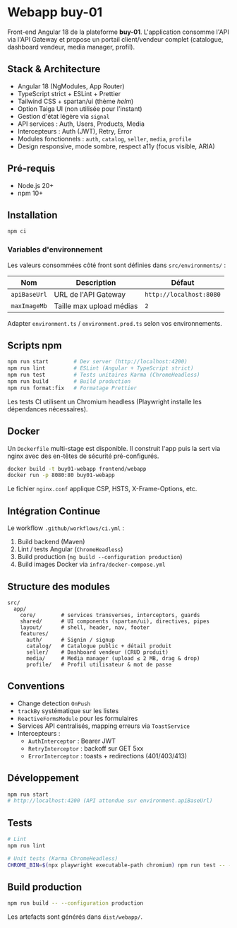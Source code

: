 # Webapp buy-01

Front-end Angular 18 de la plateforme **buy-01**. L'application consomme l'API via l'API Gateway et propose un portail client/vendeur complet (catalogue, dashboard vendeur, media manager, profil).

## Stack & Architecture

- Angular 18 (NgModules, App Router)
- TypeScript strict + ESLint + Prettier
- Tailwind CSS + spartan/ui (thème *helm*)
- Option Taiga UI (non utilisée pour l'instant)
- Gestion d'état légère via `signal`
- API services : Auth, Users, Products, Media
- Intercepteurs : Auth (JWT), Retry, Error
- Modules fonctionnels : `auth`, `catalog`, `seller`, `media`, `profile`
- Design responsive, mode sombre, respect a11y (focus visible, ARIA)

## Pré-requis

- Node.js 20+
- npm 10+

## Installation

```bash
npm ci
```

### Variables d'environnement

Les valeurs consommées côté front sont définies dans `src/environments/` :

| Nom | Description | Défaut |
| --- | --- | --- |
| `apiBaseUrl` | URL de l'API Gateway | `http://localhost:8080` |
| `maxImageMb` | Taille max upload médias | `2` |

Adapter `environment.ts` / `environment.prod.ts` selon vos environnements.

## Scripts npm

```bash
npm run start        # Dev server (http://localhost:4200)
npm run lint         # ESLint (Angular + TypeScript strict)
npm run test         # Tests unitaires Karma (ChromeHeadless)
npm run build        # Build production
npm run format:fix   # Formatage Prettier
```

Les tests CI utilisent un Chromium headless (Playwright installe les dépendances nécessaires).

## Docker

Un `Dockerfile` multi-stage est disponible. Il construit l'app puis la sert via nginx avec des en-têtes de sécurité pré-configurés.

```bash
docker build -t buy01-webapp frontend/webapp
docker run -p 8080:80 buy01-webapp
```

Le fichier `nginx.conf` applique CSP, HSTS, X-Frame-Options, etc.

## Intégration Continue

Le workflow `.github/workflows/ci.yml` :

1. Build backend (Maven)
2. Lint / tests Angular (`ChromeHeadless`)
3. Build production (`ng build --configuration production`)
4. Build images Docker via `infra/docker-compose.yml`

## Structure des modules

```
src/
  app/
    core/        # services transverses, interceptors, guards
    shared/      # UI components (spartan/ui), directives, pipes
    layout/      # shell, header, nav, footer
    features/
      auth/      # Signin / signup
      catalog/   # Catalogue public + détail produit
      seller/    # Dashboard vendeur (CRUD produit)
      media/     # Media manager (upload ≤ 2 MB, drag & drop)
      profile/   # Profil utilisateur & mot de passe
```

## Conventions

- Change detection `OnPush`
- `trackBy` systématique sur les listes
- `ReactiveFormsModule` pour les formulaires
- Services API centralisés, mapping erreurs via `ToastService`
- Intercepteurs :
  - `AuthInterceptor` : Bearer JWT
  - `RetryInterceptor` : backoff sur GET 5xx
  - `ErrorInterceptor` : toasts + redirections (401/403/413)

## Développement

```bash
npm run start
# http://localhost:4200 (API attendue sur environment.apiBaseUrl)
```

## Tests

```bash
# Lint
npm run lint

# Unit tests (Karma ChromeHeadless)
CHROME_BIN=$(npx playwright executable-path chromium) npm run test -- --watch=false --browsers=ChromeHeadless
```

## Build production

```bash
npm run build -- --configuration production
```

Les artefacts sont générés dans `dist/webapp/`.
